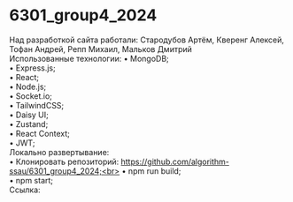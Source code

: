 # 6301_group4_2024
Над разработкой сайта работали: Стародубов Артём, Кверенг Алексей, Тофан Андрей, Репп Михаил, Мальков Дмитрий<br>
Использованные технологии: • MongoDB;<br> • Express.js;<br> • React;<br> • Node.js;<br> • Socket.io;<br> • TailwindCSS;<br> • Daisy UI;<br> • Zustand;<br> • React Context;<br> • JWT;<br>
Локально развертывание:<br>
    • Клонировать репозиторий: https://github.com/algorithm-ssau/6301_group4_2024;<br>
    • npm run build;<br>
    • npm start;<br>
Ссылка:<br>
